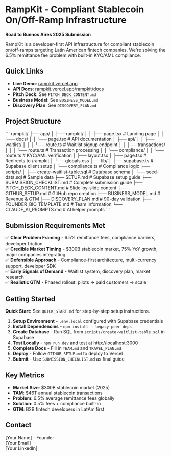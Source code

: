 # RampKit - Compliant Stablecoin On/Off-Ramp Infrastructure

**Road to Buenos Aires 2025 Submission**

RampKit is a developer-first API infrastructure for compliant stablecoin on/off-ramps targeting Latin American fintech companies. We're solving the 6.5% remittance fee problem with built-in KYC/AML compliance.

## Quick Links
- **Live Demo**: [rampkit.vercel.app](https://rampkit.vercel.app)
- **API Docs**: [rampkit.vercel.app/rampkit/docs](https://rampkit.vercel.app/rampkit/docs)
- **Pitch Deck**: See `PITCH_DECK_CONTENT.md`
- **Business Model**: See `BUSINESS_MODEL.md`
- **Discovery Plan**: See `DISCOVERY_PLAN.md`

## Project Structure

\`\`\`
rampkit/
├── app/
│   ├── rampkit/
│   │   ├── page.tsx              # Landing page
│   │   └── docs/
│   │       └── page.tsx          # API documentation
│   ├── api/
│   │   ├── waitlist/
│   │   │   └── route.ts          # Waitlist signup endpoint
│   │   ├── transactions/
│   │   │   └── route.ts          # Transaction processing
│   │   └── compliance/
│   │       └── route.ts          # KYC/AML verification
│   ├── layout.tsx
│   ├── page.tsx                  # Redirects to /rampkit
│   └── globals.css
├── lib/
│   ├── supabase.ts               # Supabase client setup
│   └── compliance.ts             # Compliance logic
├── scripts/
│   ├── create-waitlist-table.sql # Database schema
│   └── seed-data.sql             # Sample data
├── SETUP.md                      # Supabase setup guide
├── SUBMISSION_CHECKLIST.md       # Complete submission guide
├── PITCH_DECK_CONTENT.md         # Slide-by-slide content
├── GITHUB_SETUP.md               # GitHub repo creation
├── BUSINESS_MODEL.md             # Revenue & GTM
├── DISCOVERY_PLAN.md             # 90-day validation
├── FOUNDER_BIO_TEMPLATE.md       # Team information
└── CLAUDE_AI_PROMPTS.md          # AI helper prompts
\`\`\`

## Submission Requirements Met

✅ **Clear Problem Framing** - 6.5% remittance fees, compliance barriers, developer friction  
✅ **Credible Market Timing** - $300B stablecoin market, 75% YoY growth, major companies integrating  
✅ **Defensible Approach** - Compliance-first architecture, multi-currency support, developer SDK  
✅ **Early Signals of Demand** - Waitlist system, discovery plan, market research  
✅ **Realistic GTM** - Phased rollout: pilots → paid customers → scale  

## Getting Started

**Quick Start:** See `QUICK_START.md` for step-by-step setup instructions.

1. **Setup Environment** - `.env.local` configured with Supabase credentials
2. **Install Dependencies** - `npm install --legacy-peer-deps`
3. **Create Database** - Run SQL from `scripts/create-waitlist-table.sql` in Supabase
4. **Test Locally** - `npm run dev` and test at http://localhost:3000
5. **Complete Docs** - Fill in `TEAM.md` and `TRAVEL_PLAN.md`
6. **Deploy** - Follow `GITHUB_SETUP.md` to deploy to Vercel
7. **Submit** - Use `SUBMISSION_CHECKLIST.md` as final guide

## Key Metrics

- **Market Size**: $300B stablecoin market (2025)
- **TAM**: $46T annual stablecoin transactions
- **Problem**: 6.5% average remittance fees globally
- **Solution**: 0.5% fees + compliance built-in
- **GTM**: B2B fintech developers in LatAm first

## Contact

[Your Name] - Founder  
[Your Email]  
[Your LinkedIn]
